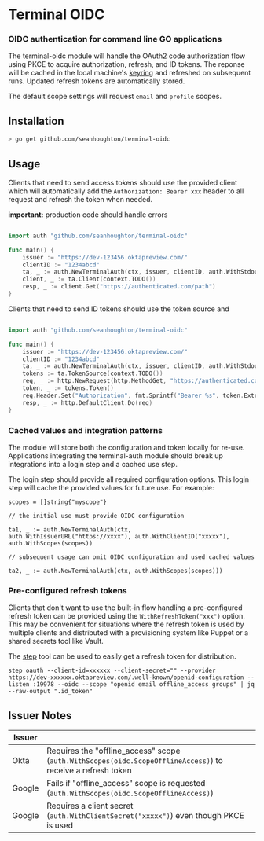 # Terminal OIDC
### OIDC authentication for command line GO applications

The terminal-oidc module will handle the OAuth2 code authorization flow using PKCE to acquire authorization, refresh, and ID tokens. The reponse will be cached in the local machine's [keyring](github.com/zalando/go-keyring) and refreshed on subsequent runs. Updated refresh tokens are automatically stored.

The default scope settings will request `email` and `profile` scopes.

## Installation 

```sh
> go get github.com/seanhoughton/terminal-oidc
```


## Usage

Clients that need to send access tokens should use the provided client which will automatically add the `Authorization: Bearer xxx` header to all request and refresh the token when needed.

**important:** production code should handle errors

```go

import auth "github.com/seanhoughton/terminal-oidc"

func main() {
    issuer := "https://dev-123456.oktapreview.com/"
    clientID := "1234abcd"
    ta, _ := auth.NewTerminalAuth(ctx, issuer, clientID, auth.WithStdoutPrompt())
    client, _ := ta.Client(context.TODO())
    resp, _ := client.Get("https://authenticated.com/path")
}
```

Clients that need to send ID tokens should use the token source and 


```go

import auth "github.com/seanhoughton/terminal-oidc"

func main() {
    issuer := "https://dev-123456.oktapreview.com/"
    clientID := "1234abcd"
    ta, _ := auth.NewTerminalAuth(ctx, issuer, clientID, auth.WithStdoutPrompt())
    tokens := ta.TokenSource(context.TODO())
    req, _ := http.NewRequest(http.MethodGet, "https://authenticated.com/path", nil)
    token, _ := tokens.Token()
    req.Header.Set("Authorization", fmt.Sprintf("Bearer %s", token.Extra("id_token")))
    resp, _ := http.DefaultClient.Do(req)
}
```

### Cached values and integration patterns

The module will store both the configuration and token locally for re-use. Applications integrating the terminal-auth module should break up integrations into a login step and a cached use step.

The login step should provide all required configuration options. This login step will cache the provided values for future use. For example:

```golang
scopes = []string{"myscope"}

// the initial use must provide OIDC configuration

ta1, _ := auth.NewTerminalAuth(ctx, auth.WithIssuerURL("https://xxxx"), auth.WithClientID("xxxxx"), auth.WithScopes(scopes))

// subsequent usage can omit OIDC configuration and used cached values

ta2, _ := auth.NewTerminalAuth(ctx, auth.WithScopes(scopes)))
```


### Pre-configured refresh tokens

Clients that don't want to use the built-in flow handling a pre-configured refresh token can be provided using the `WithRefreshToken("xxx")` option. This may be convenient for situations where the refresh
token is used by multiple clients and distributed with a provisioning system like Puppet or a shared secrets tool like Vault.

The [step](https://github.com/smallstep/cli) tool can be used to easily get a refresh token for distribution.

```
step oauth --client-id=xxxxxx --client-secret="" --provider https://dev-xxxxxx.oktapreview.com/.well-known/openid-configuration --listen :19978 --oidc --scope "openid email offline_access groups" | jq --raw-output ".id_token"
```


## Issuer Notes

| Issuer |                                                                                                             |
| ------ | ----------------------------------------------------------------------------------------------------------- |
| Okta   | Requires the "offline_access" scope (`auth.WithScopes(oidc.ScopeOfflineAccess)`) to receive a refresh token |
| Google | Fails if "offline_access" scope is requested (`auth.WithScopes(oidc.ScopeOfflineAccess)`)                   |
| Google | Requires a client secret (`auth.WithClientSecret("xxxxx")`) even though PKCE is used                        |